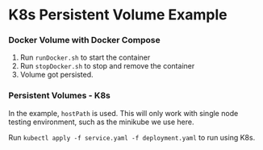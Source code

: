 # K8s Persistent Volume Example

### Docker Volume with Docker Compose

1. Run `runDocker.sh` to start the container
2. Run `stopDocker.sh` to stop and remove the container
3. Volume got persisted.

### Persistent Volumes - K8s

In the example, `hostPath` is used. This will only work with single node testing environment, such as the minikube we use here.

Run `kubectl apply -f service.yaml -f deployment.yaml` to run using K8s.
